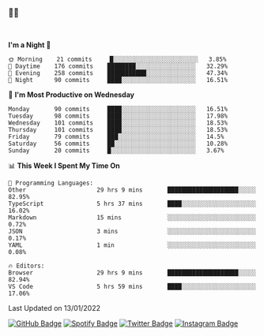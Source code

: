 ### 🤙🍺

<!-- <a href="https://github-readme-stats.vercel.app/api?username=hzak2xx&count_private=true&show_icons=true&theme=dracula">
  <img align="center" src="https://github-readme-stats.vercel.app/api?username=hzak2xx&count_private=true&show_icons=true&theme=dracula" />
</a>
</br> -->
</br>

<!--START_SECTION:waka-->
**I'm a Night 🦉** 

```text
🌞 Morning    21 commits     █░░░░░░░░░░░░░░░░░░░░░░░░   3.85% 
🌆 Daytime    176 commits    ████████░░░░░░░░░░░░░░░░░   32.29% 
🌃 Evening    258 commits    ███████████░░░░░░░░░░░░░░   47.34% 
🌙 Night      90 commits     ████░░░░░░░░░░░░░░░░░░░░░   16.51%

```
📅 **I'm Most Productive on Wednesday** 

```text
Monday       90 commits     ████░░░░░░░░░░░░░░░░░░░░░   16.51% 
Tuesday      98 commits     ████░░░░░░░░░░░░░░░░░░░░░   17.98% 
Wednesday    101 commits    ████░░░░░░░░░░░░░░░░░░░░░   18.53% 
Thursday     101 commits    ████░░░░░░░░░░░░░░░░░░░░░   18.53% 
Friday       79 commits     ███░░░░░░░░░░░░░░░░░░░░░░   14.5% 
Saturday     56 commits     ██░░░░░░░░░░░░░░░░░░░░░░░   10.28% 
Sunday       20 commits     █░░░░░░░░░░░░░░░░░░░░░░░░   3.67%

```


📊 **This Week I Spent My Time On** 

```text
💬 Programming Languages: 
Other                    29 hrs 9 mins       ████████████████████░░░░░   82.95% 
TypeScript               5 hrs 37 mins       ████░░░░░░░░░░░░░░░░░░░░░   16.02% 
Markdown                 15 mins             ░░░░░░░░░░░░░░░░░░░░░░░░░   0.72% 
JSON                     3 mins              ░░░░░░░░░░░░░░░░░░░░░░░░░   0.17% 
YAML                     1 min               ░░░░░░░░░░░░░░░░░░░░░░░░░   0.08%

🔥 Editors: 
Browser                  29 hrs 9 mins       ████████████████████░░░░░   82.94% 
VS Code                  5 hrs 59 mins       ████░░░░░░░░░░░░░░░░░░░░░   17.06%

```


 Last Updated on 13/01/2022
<!--END_SECTION:waka-->

[![GitHub Badge](https://img.shields.io/badge/GitHub-100000?style=for-the-badge&logo=github&logoColor=white)](https://github.com/hzak2xx)
[![Spotify Badge](https://img.shields.io/badge/Spotify-1ED760?&style=for-the-badge&logo=spotify&logoColor=white)](https://open.spotify.com/user/uf90s6sbbh75a1mt44clkhkvf)
[![Twitter Badge](https://img.shields.io/badge/Twitter-1DA1F2?style=for-the-badge&logo=twitter&logoColor=white)](https://twitter.com/hzak2xx)
[![Instagram Badge](https://img.shields.io/badge/Instagram-E4405F?style=for-the-badge&logo=instagram&logoColor=white)](https://www.instagram.com/hzak2xx/)

